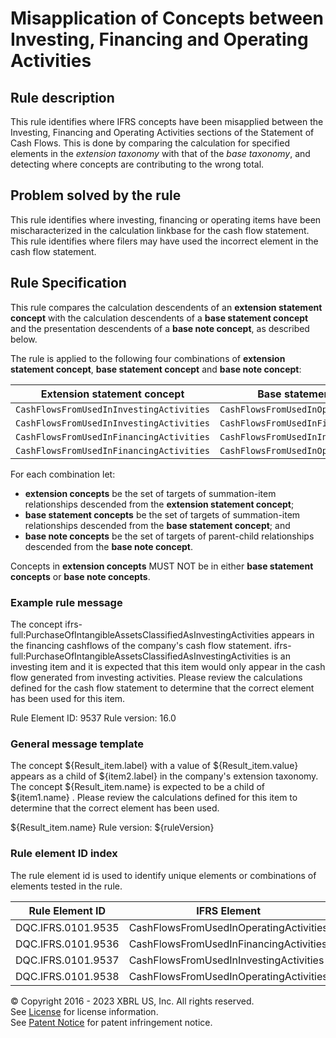# Misapplication of Concepts between Investing, Financing and Operating Activities
  
## Rule description  

This rule identifies where IFRS concepts have been misapplied between the Investing, Financing and Operating Activities sections of the Statement of Cash Flows.  This is done by comparing the calculation for specified elements in the _extension taxonomy_ with that of the _base taxonomy_, and detecting where concepts are contributing to the wrong total.

## Problem solved by the rule
This rule identifies where investing, financing or operating items have been mischaracterized in the calculation linkbase for the cash flow statement. This rule identifies where filers may have used the incorrect element in the cash flow statement.

## Rule Specification

This rule compares the calculation descendents of an **extension statement concept** with the calculation descendents of a **base statement concept** and the presentation descendents of a **base note concept**, as described below.  

The rule is applied to the following four combinations of **extension statement concept**, **base statement concept** and **base note concept**:

| Extension statement concept | Base statement concept | Base note concept | 
| --------------------------- | ---------------------- | ----------------- |
| `CashFlowsFromUsedInInvestingActivities` | `CashFlowsFromUsedInOperatingActivities` | `CashFlowsFromUsedInOperatingActivitiesAbstract` | 
| `CashFlowsFromUsedInInvestingActivities` | `CashFlowsFromUsedInFinancingActivities` | `CashFlowsFromUsedInFinancingActivitiesAbstract` | 
| `CashFlowsFromUsedInFinancingActivities` | `CashFlowsFromUsedInInvestingActivities` | `CashFlowsFromUsedInInvestingActivitiesAbstract` | 
| `CashFlowsFromUsedInFinancingActivities` | `CashFlowsFromUsedInOperatingActivities` | `CashFlowsFromUsedInOperatingActivitiesAbstract` | 

For each combination let:

* **extension concepts** be the set of targets of summation-item relationships descended from the **extension statement concept**;
* **base statement concepts** be the set of targets of summation-item relationships descended from the **base statement concept**; and
* **base note concepts** be the set of targets of parent-child relationships descended from the **base note concept**.

Concepts in **extension concepts** MUST NOT be in either **base statement concepts** or **base note concepts**.

### Example rule message

The concept ifrs-full:PurchaseOfIntangibleAssetsClassifiedAsInvestingActivities appears in the financing cashflows of the company's cash flow statement. ifrs-full:PurchaseOfIntangibleAssetsClassifiedAsInvestingActivities is an investing item and it is expected that this item would only appear in the cash flow generated from investing activities. Please review the calculations defined for the cash flow statement to determine that the correct element has been used for this item. 

Rule Element ID: 9537
Rule version: 16.0  
  
### General message template  
The concept ${Result_item.label} with a value of  ${Result_item.value} appears as a child of ${item2.label} in the company's extension taxonomy. The concept ${Result_item.name} is expected to be a child of ${item1.name} . Please review the calculations defined for this item to determine that the correct element has been used. 

${Result_item.name}
Rule version: ${ruleVersion}  
  
### Rule element ID index  
The rule element id is used to identify unique elements or combinations of elements tested in the rule.  
   
|Rule Element ID|IFRS Element|Exceptions|Company Extension Element|  
|--------|--------|--------|--------| 
|DQC.IFRS.0101.9535|CashFlowsFromUsedInOperatingActivities||CashFlowsFromUsedInInvestingActivities|
|DQC.IFRS.0101.9536|CashFlowsFromUsedInFinancingActivities||CashFlowsFromUsedInInvestingActivities|
|DQC.IFRS.0101.9537|CashFlowsFromUsedInInvestingActivities||CashFlowsFromUsedInFinancingActivities|
|DQC.IFRS.0101.9538|CashFlowsFromUsedInOperatingActivities||CashFlowsFromUsedInFinancingActivities|
  
© Copyright 2016 - 2023 XBRL US, Inc. All rights reserved.   
See [License](https://xbrl.us/dqc-license) for license information.  
See [Patent Notice](https://xbrl.us/dqc-patent) for patent infringement notice.  
